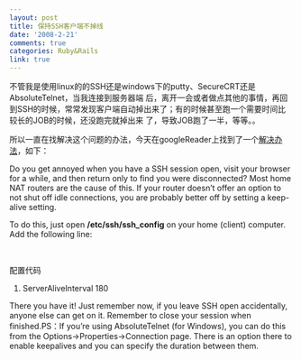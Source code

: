 ```yaml
---
layout: post
title: 保持SSH客户端不掉线
date: '2008-2-21'
comments: true
categories: Ruby&Rails
link: true
---
```

<p>不管我是使用linux的的SSH还是windows下的putty、SecureCRT还是AbsoluteTelnet，当我连接到服务器端 后，离开一会或者做点其他的事情，再回到SSH的时候，常常发现客户端自动掉出来了；有的时候甚至跑一个需要时间比较长的JOB的时候，还没跑完就掉出来 了，导致JOB跑了一半，等等。。</p>
<p>所以一直在找解决这个问题的办法，今天在googleReader上找到了一个<a href="http://fosswire.com/2008/02/19/keep-your-ssh-connection-open/">解决办法</a>，如下：</p>
<div class="post-entry">
<p dragover="true">Do you get annoyed when you have a SSH session open, visit your browser for a while, and then return only to find you were disconnected? Most home NAT routers are the cause of this. If your router doesn&rsquo;t offer an option to not shut off idle connections, you are probably better off by setting a keep-alive setting.</p>
<p>To do this, just open <strong>/etc/ssh/ssh_config</strong> on your home (client) computer. Add the following line:</p>
<p>&nbsp;</p>
<div class="codeText">
<div class="codeHead">配置代码</div>
<ol start="1" class="dp-xml">
    <li class="alt"><span><span>ServerAliveInterval&nbsp;180&nbsp;&nbsp;</span></span></li>
</ol>
</div>
There you have it! Just remember now, if you leave SSH open accidentally, anyone else can get on it. Remember to close your session when finished.PS：If you&rsquo;re using AbsoluteTelnet (for Windows), you can do this from the Options-&gt;Properties-&gt;Connection page. There is an option there to enable keepalives and you can specify the duration between them.</div>
